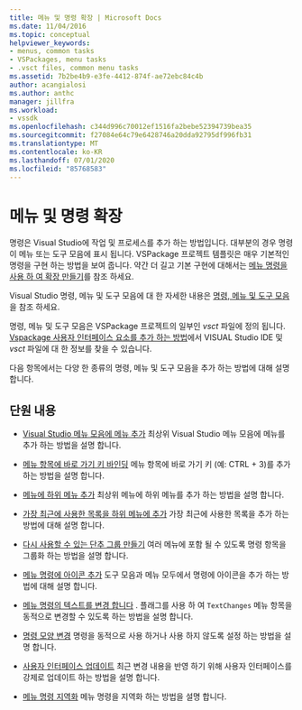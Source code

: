 ```yaml
---
title: 메뉴 및 명령 확장 | Microsoft Docs
ms.date: 11/04/2016
ms.topic: conceptual
helpviewer_keywords:
- menus, common tasks
- VSPackages, menu tasks
- .vsct files, common menu tasks
ms.assetid: 7b2be4b9-e3fe-4412-874f-ae72ebc84c4b
author: acangialosi
ms.author: anthc
manager: jillfra
ms.workload:
- vssdk
ms.openlocfilehash: c344d996c70012ef1516fa2bebe52394739bea35
ms.sourcegitcommit: f27084e64c79e6428746a20dda92795df996fb31
ms.translationtype: MT
ms.contentlocale: ko-KR
ms.lasthandoff: 07/01/2020
ms.locfileid: "85768583"
---
```

# <a name="extend-menus-and-commands"></a>메뉴 및 명령 확장
명령은 Visual Studio에 작업 및 프로세스를 추가 하는 방법입니다. 대부분의 경우 명령이 메뉴 또는 도구 모음에 표시 됩니다. VSPackage 프로젝트 템플릿은 매우 기본적인 명령을 구현 하는 방법을 보여 줍니다. 약간 더 길고 기본 구현에 대해서는 [메뉴 명령을 사용 하 여 확장 만들기](../extensibility/creating-an-extension-with-a-menu-command.md)를 참조 하세요.

 Visual Studio 명령, 메뉴 및 도구 모음에 대 한 자세한 내용은 [명령, 메뉴 및 도구 모음](../extensibility/internals/commands-menus-and-toolbars.md)을 참조 하세요.

 명령, 메뉴 및 도구 모음은 VSPackage 프로젝트의 일부인 *vsct* 파일에 정의 됩니다. [Vspackage 사용자 인터페이스 요소를 추가 하는 방법](../extensibility/internals/how-vspackages-add-user-interface-elements.md)에서 VISUAL Studio IDE 및 *vsct* 파일에 대 한 정보를 찾을 수 있습니다.

 다음 항목에서는 다양 한 종류의 명령, 메뉴 및 도구 모음을 추가 하는 방법에 대해 설명 합니다.

## <a name="in-this-section"></a>단원 내용
- [Visual Studio 메뉴 모음에 메뉴 추가](../extensibility/adding-a-menu-to-the-visual-studio-menu-bar.md) 최상위 Visual Studio 메뉴 모음에 메뉴를 추가 하는 방법을 설명 합니다.

- [메뉴 항목에 바로 가기 키 바인딩](../extensibility/binding-keyboard-shortcuts-to-menu-items.md) 메뉴 항목에 바로 가기 키 (예: CTRL + 3)를 추가 하는 방법을 설명 합니다.

- [메뉴에 하위 메뉴 추가](../extensibility/adding-a-submenu-to-a-menu.md) 최상위 메뉴에 하위 메뉴를 추가 하는 방법을 설명 합니다.

- [가장 최근에 사용한 목록을 하위 메뉴에 추가](../extensibility/adding-a-most-recently-used-list-to-a-submenu.md) 가장 최근에 사용한 목록을 추가 하는 방법에 대해 설명 합니다.

- [다시 사용할 수 있는 단추 그룹 만들기](../extensibility/creating-reusable-groups-of-buttons.md) 여러 메뉴에 포함 될 수 있도록 명령 항목을 그룹화 하는 방법을 설명 합니다.

- [메뉴 명령에 아이콘 추가](../extensibility/adding-icons-to-menu-commands.md) 도구 모음과 메뉴 모두에서 명령에 아이콘을 추가 하는 방법에 대해 설명 합니다.

- [메뉴 명령의 텍스트를 변경 합니다](../extensibility/changing-the-text-of-a-menu-command.md) . 플래그를 사용 하 여 `TextChanges` 메뉴 항목을 동적으로 변경할 수 있도록 하는 방법을 설명 합니다.

- [명령 모양 변경](../extensibility/changing-the-appearance-of-a-command.md) 명령을 동적으로 사용 하거나 사용 하지 않도록 설정 하는 방법을 설명 합니다.

- [사용자 인터페이스 업데이트](../extensibility/updating-the-user-interface.md) 최근 변경 내용을 반영 하기 위해 사용자 인터페이스를 강제로 업데이트 하는 방법을 설명 합니다.

- [메뉴 명령 지역화](../extensibility/localizing-menu-commands.md) 메뉴 명령을 지역화 하는 방법을 설명 합니다.
